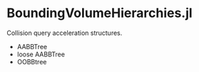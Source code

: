 # BoundingVolumeHierarchies.jl
Collision query acceleration structures.
* AABBTree
* loose AABBTree
* OOBBtree

